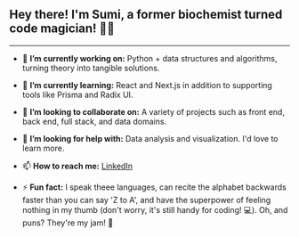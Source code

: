 ##  Hey there! I'm Sumi, a former biochemist turned code magician! 🧙‍♂️ 
---
- 🔭 **I’m currently working on:** Python + data structures and algorithms, turning theory into tangible solutions. 

- 🌱 **I’m currently learning:** React and Next.js in addition to supporting tools like Prisma and Radix UI.
- 👯 **I’m looking to collaborate on:**  A variety of projects such as front end, back end, full stack, and data domains. 
- 🤔 **I’m looking for help with:** Data analysis and visualization. I'd love to learn more. 
- 📫 **How to reach me:** [LinkedIn](https://www.linkedin.com/in/sumi-nia-means-448b34214/)
- ⚡ **Fun fact:** I speak theee languages, can recite the alphabet backwards faster than you can say 'Z to A', and have the superpower of feeling nothing in my thumb (don't worry, it's still handy for coding! 💻). Oh, and puns? They're my jam! 🎵

